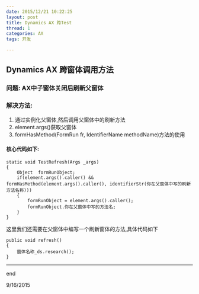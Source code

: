 ```yaml
---
date: 2015/12/21 10:22:25 
layout: post
title: Dynamics AX 跨Test
thread: 1
categories: AX
tags: 开发

---
```


## Dynamics AX 跨窗体调用方法

### 问题: AX中子窗体关闭后刷新父窗体

### 解决方法: 

1. 通过实例化父窗体,然后调用父窗体中的刷新方法
2. element.args()获取父窗体
3. formHasMethod(FormRun fr, IdentifierName methodName)方法的使用

#### 核心代码如下:

    static void TestRefresh(Args _args)
	{
		Object  formRunObject;
		if(element.args().caller() && formHasMethod(element.args().caller(), identifierStr(你在父窗体中写的刷新方法名称)))
    	{
        	formRunObject = element.args().caller();
        	formRunObject.你在父窗体中写的方法名;
    	}
	}

这里我们还需要在父窗体中编写一个刷新窗体的方法,具体代码如下

	public void refresh()
	{
    	窗体名称_ds.research();
	}



-----------------------------

end

9/16/2015